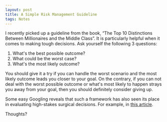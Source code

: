 ```yaml
---
layout: post
title: A Simple Risk Management Guideline
tags: Notes
---
```


I recently picked up a guideline from the book, “The Top 10 Distinctions Between Millionaires and the Middle Class”. It is particularly helpful when it comes to making tough decisions. Ask yourself the following 3 questions:

1. What's the best possible outcome?
2. What could be the worst case?
3. What's the most likely outcome?

You should give it a try if you can handle the worst scenario and the most likely outcome leads you closer to your goal. On the contrary, if you can not deal with the worst possible outcome or what's most likely to happen strays you away from your goal, then you should definitely consider giving up.

Some easy Googling reveals that such a framework has also seen its place in evaluating high-stakes surgical decisions. For example, in [this article](https://shareddecisions.mayoclinic.org/2017/05/02/a-case-of-the-best-worst-and-most-likely/).

Thoughts?